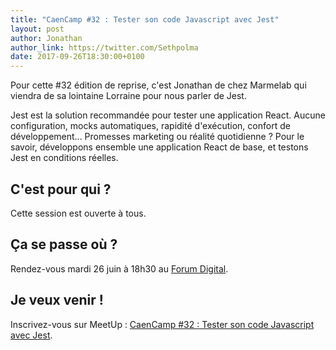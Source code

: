 ```yaml
---
title: "CaenCamp #32 : Tester son code Javascript avec Jest"
layout: post
author: Jonathan
author_link: https://twitter.com/Sethpolma
date: 2017-09-26T18:30:00+0100
---
```


Pour cette #32 édition de reprise, c'est Jonathan de chez Marmelab qui viendra de sa lointaine Lorraine pour nous parler de Jest.  

Jest est la solution recommandée pour tester une application React. Aucune configuration, mocks automatiques, rapidité d'exécution, confort de développement... Promesses marketing ou réalité quotidienne ? Pour le savoir, développons ensemble une application React de base, et testons Jest en conditions réelles.

<!-- more -->

## C'est pour qui ?

Cette session est ouverte à tous.

## Ça se passe où ?

Rendez-vous mardi 26 juin à 18h30 au [Forum Digital](http://forum-digital.fr/fr/acces-et-localisation-du-forum-digital-de-caen-colombelles.-gc16.html).

## Je veux venir !

Inscrivez-vous sur MeetUp : [CaenCamp #32 : Tester son code Javascript avec Jest](https://www.meetup.com/fr-FR/CaenCamp/events/243340117/).
